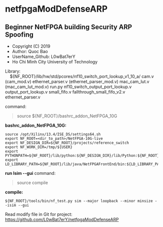 # netfpgaModDefenseARP
## Beginner NetFPGA building Security ARP Spoofing


- Copyright (C) 2019
- Author: Quoc Bao
- UserName_Github: L0wBat7erY
- Ho Chi Minh City University of Technology

Library: <br />
&nbsp;&nbsp;&nbsp;&nbsp;${NF_ROOT}/lib/hw/std/pcores/nf10_switch_port_lookup_v1_10_a/
cam.v                   (cam_mod.v)
ethernet_parser.v       (ethernet_parser_mod.v)
mac_cam_lut.v           (mac_cam_lut_mod.v)
run.py
nf10_switch_output_port_lookup.v
output_port_lookup.v
small_fifo.v
fallthrough_small_fifo_v2.v
ethernet_parser.v


command: 
> source ${NF_ROOT}/bashrc_addon_NetFPGA_10G


**bashrc_addon_NetFPGA_10G:**
```
source /opt/Xilinx/13.4/ISE_DS/settings64.sh
export NF_ROOT=<dir_to_path>/NetFPGA-10G-live
export NF_DESIGN_DIR=${NF_ROOT}/projects/reference_switch
export NF_WORK_DIR=/tmp/${USER}
export PYTHONPATH=${NF_ROOT}/lib/python:${NF_DESIGN_DIR}/lib/Python:${NF_ROOT}/tools/scripts:
export LD_LIBRARY_PATH=${NF_ROOT}/lib/java/NetFPGAFrontEnd/bin:${LD_LIBRARY_PATH}
```


**run Isim --gui**
command: 
> source compile


**compile:**
```
${NF_ROOT}/tools/bin/nf_test.py sim --major loopback --minor minsize --isim --gui
```

Read modify file in Git for project: <br />
https://github.com/L0wBat7erY/netfpgaModDefenseARP